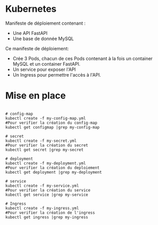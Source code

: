 # Kubernetes
Manifeste de déploiement contenant :
- Une API FastAPI
- Une base de donnée MySQL

Ce manifeste de déploiement:
- Crée 3 Pods, chacun de ces Pods contenant à la fois un container MySQL et un container FastAPI. 
- Un service pour exposer l'API
- Un Ingress pour permettre l'accès à l'API.

# Mise en place
```

# config-map
kubectl create -f my-config-map.yml
#Pour verifier la création du config-map
kubectl get configmap |grep my-config-map

# secret
kubectl create -f my-secret.yml 
#Pour verifier la création du secret
kubectl get secret |grep my-secret

# deployment
kubectl create -f my-deployment.yml
#Pour verifier la création du deploiement
kubectl get deployment |grep my-deployment

# service
kubectl create -f my-service.yml
#Pour verifier la création du service
kubectl get service |grep my-service

# Ingress
kubectl create -f my-ingress.yml
#Pour verifier la création de l'ingress
kubectl get ingress |grep my-ingress

```
